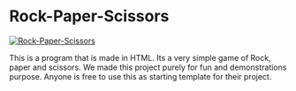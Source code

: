 # Rock-Paper-Scissors

<a href=""><img src="https://images-na.ssl-images-amazon.com/images/I/61QkvmvEdVL.png" title="Rock-Paper-Scissors" alt="Rock-Paper-Scissors"></a>

This is a program that is made in HTML. 
Its a very simple game of Rock, paper and scissors. 
We made this project purely for fun and demonstrations purpose. 
Anyone is free to use this as starting template for their project.






